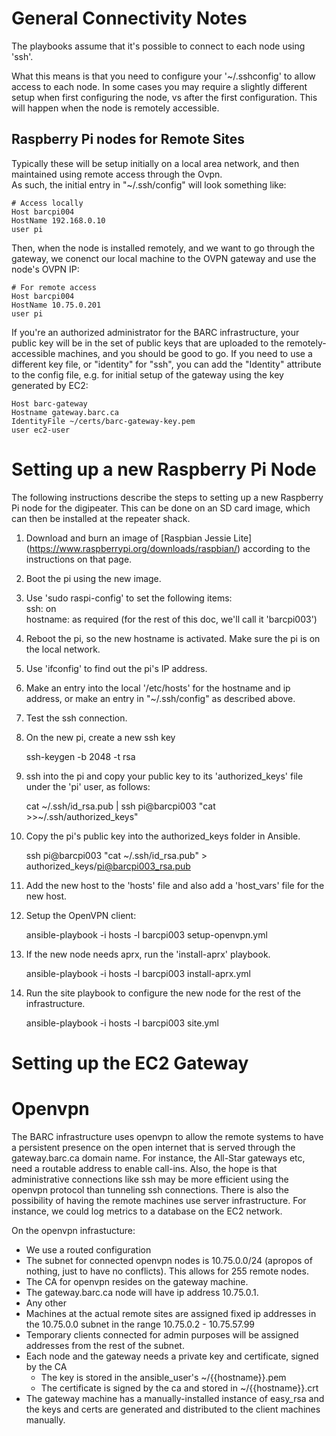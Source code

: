 
# General Connectivity Notes

The playbooks assume that it's possible to connect to each node using 'ssh'.

What this means is that you need to configure your '~/.sshconfig' to allow
access to each node.  In some cases you may require a slightly different setup
when first configuring the node, vs after the first configuration.  This will
happen when the node is remotely accessible.  

## Raspberry Pi nodes for Remote Sites

Typically these will be setup initially on a local area network, and then
maintained using remote access through the Ovpn.  
As such, the initial entry in "~/.ssh/config" will look something
like:

    # Access locally
    Host barcpi004
    HostName 192.168.0.10
    user pi

Then, when the node is installed remotely, and we want to go through the gateway,
we conenct our local machine to the OVPN gateway and use the node's OVPN IP:

    # For remote access
    Host barcpi004
    HostName 10.75.0.201
    user pi

If you're an authorized administrator for the BARC infrastructure, your public
key will be in the set of public keys that are uploaded to the
remotely-accessible machines, and you should be good to go.  If you need to
use a different key file, or "identity" for "ssh", you can add the "Identity"
attribute to the config file, e.g. for initial setup of the gateway using the
key generated by EC2:

    Host barc-gateway
    Hostname gateway.barc.ca
    IdentityFile ~/certs/barc-gateway-key.pem
    user ec2-user

# Setting up a new Raspberry Pi Node

The following instructions describe the steps to setting up a new Raspberry Pi
node for the digipeater.  This can be done on an SD card image, which can then
be installed at the repeater shack.

1. Download and burn an image of
[Raspbian Jessie Lite] (https://www.raspberrypi.org/downloads/raspbian/)
according to the instructions on that page.  

2. Boot the pi using the new image.  

3. Use 'sudo raspi-config' to set the following items:  
  ssh: on  
  hostname: as required (for the rest of this doc, we'll call it 'barcpi003')

4. Reboot the pi, so the new hostname is activated.  Make sure the pi is on the
local network.  

5. Use 'ifconfig' to find out the pi's IP address.

6. Make an entry into the local '/etc/hosts' for the hostname and ip address, or
make an entry in "~/.ssh/config" as described above.

7. Test the ssh connection.

7. On the new pi, create a new ssh key

    ssh-keygen -b 2048 -t rsa

8. ssh into the pi and copy your public key to its 'authorized_keys' file under
the 'pi' user, as follows:

    cat ~/.ssh/id_rsa.pub | ssh pi@barcpi003 "cat >>~/.ssh/authorized_keys"  

8. Copy the pi's public key into the authorized_keys folder in Ansible.

    ssh pi@barcpi003 "cat ~/.ssh/id_rsa.pub" > authorized_keys/pi@barcpi003_rsa.pub

8. Add the new host to the 'hosts' file and also add a 'host_vars' file for the
new host.

9. Setup the OpenVPN client:

    ansible-playbook -i hosts -l barcpi003 setup-openvpn.yml

10. If the new node needs aprx, run the 'install-aprx' playbook.

    ansible-playbook -i hosts -l barcpi003 install-aprx.yml

11. Run the site playbook to configure the new node for the rest of the infrastructure.

    ansible-playbook -i hosts -l barcpi003 site.yml


# Setting up the EC2 Gateway

# Openvpn

The BARC infrastructure uses openvpn to allow the remote systems to have a
persistent presence on the open internet that is served through the gateway.barc.ca
domain name.  For instance, the All-Star gateways etc, need a routable address
to enable call-ins.  Also, the hope is that administrative connections like ssh may
be more efficient using the openvpn protocol than tunneling ssh connections.
There is also the possibility of having the remote machines use server
infrastructure.  For instance, we could log metrics to a database on the EC2 network.

On the openvpn infrastucture:

- We use a routed configuration  
- The subnet for connected openvpn nodes is 10.75.0.0/24 (apropos of nothing,
  just to have no conflicts).  This allows for 255 remote nodes.  
- The CA for openvpn resides on the gateway machine.  
- The gateway.barc.ca node will have ip address 10.75.0.1.  
- Any other
- Machines at the actual remote sites are assigned fixed ip addresses in
  the 10.75.0.0 subnet in the range 10.75.0.2 - 10.75.57.99  
- Temporary clients connected for admin purposes will be assigned addresses from
  the rest of the subnet.  
- Each node and the gateway needs a private key and certificate, signed by the CA   
    - The key is stored in the ansible_user's  ~/{{hostname}}.pem
    - The certificate is signed by the ca and stored in ~/{{hostname}}.crt  
- The gateway machine has a manually-installed instance of easy_rsa and the
  keys and certs are generated and distributed to the client machines manually.
